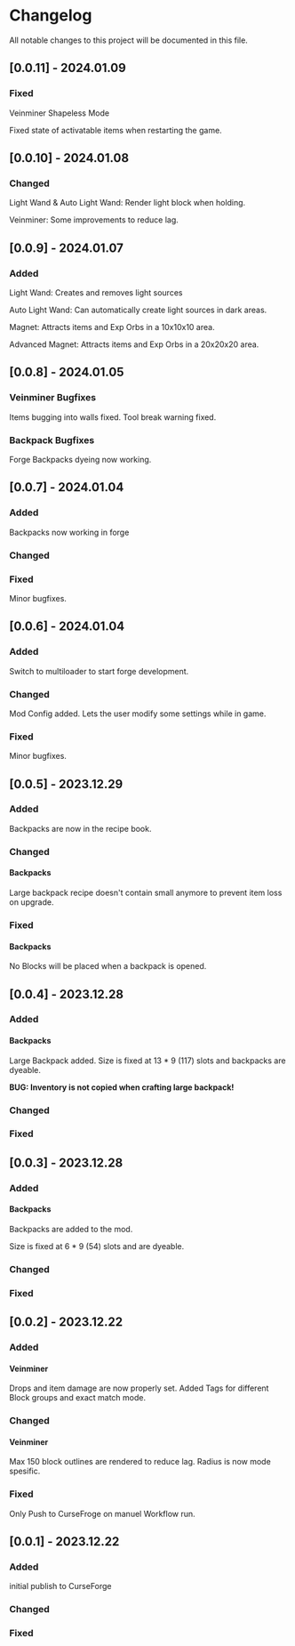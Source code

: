 # Changelog
All notable changes to this project will be documented in this file.

## [0.0.11] - 2024.01.09

### Fixed
Veinminer Shapeless Mode

Fixed state of activatable items when restarting the game.

## [0.0.10] - 2024.01.08

### Changed
Light Wand & Auto Light Wand: Render light block when holding.

Veinminer: Some improvements to reduce lag.

## [0.0.9] - 2024.01.07

### Added
Light Wand: Creates and removes light sources

Auto Light Wand: Can automatically create light sources in dark areas.

Magnet: Attracts items and Exp Orbs in a 10x10x10 area.

Advanced Magnet: Attracts items and Exp Orbs in a 20x20x20 area.

## [0.0.8] - 2024.01.05

### Veinminer Bugfixes
Items bugging into walls fixed.
Tool break warning fixed.

### Backpack Bugfixes
Forge Backpacks dyeing now working.

## [0.0.7] - 2024.01.04

### Added
Backpacks now working in forge

### Changed

### Fixed
Minor bugfixes.

## [0.0.6] - 2024.01.04

### Added
Switch to multiloader to start forge development.

### Changed
Mod Config added. Lets the user modify some settings while in game.

### Fixed
Minor bugfixes.

## [0.0.5] - 2023.12.29

### Added
Backpacks are now in the recipe book.

### Changed

#### Backpacks
Large backpack recipe doesn't contain small anymore to prevent item loss on upgrade.

### Fixed

#### Backpacks
No Blocks will be placed when a backpack is opened.

## [0.0.4] - 2023.12.28

### Added

#### Backpacks

Large Backpack added.
Size is fixed at 13 * 9 (117) slots and backpacks are dyeable.

**BUG: Inventory is not copied when crafting large backpack!**

### Changed

### Fixed

## [0.0.3] - 2023.12.28

### Added

#### Backpacks

Backpacks are added to the mod.

Size is fixed at 6 * 9 (54) slots and are dyeable.

### Changed

### Fixed


## [0.0.2] - 2023.12.22

### Added

#### Veinminer

Drops and item damage are now properly set. Added Tags for different Block groups
and exact match mode.

### Changed

#### Veinminer

Max 150 block outlines are rendered to reduce lag. Radius is now mode spesific.

### Fixed

Only Push to CurseFroge on manuel Workflow run.

## [0.0.1] - 2023.12.22

### Added

initial publish to CurseForge

### Changed

### Fixed